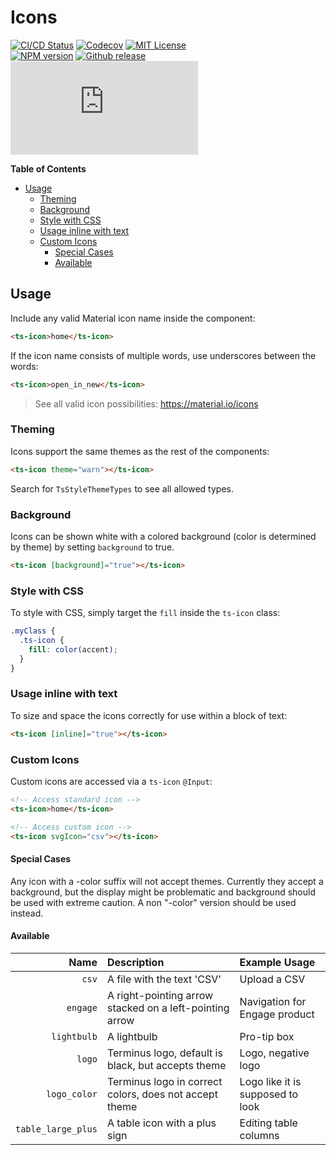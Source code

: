 <h1>Icons</h1>

[![CI/CD Status][github-action-badge]][github-action-link] [![Codecov][codecov-badge]][codecov-project] [![MIT License][license-image]][license-url]  
[![NPM version][npm-version-image]][npm-package] [![Github release][gh-release-badge]][gh-releases] [![Library size][file-size-badge]][raw-distribution-js]

<!-- START doctoc generated TOC please keep comment here to allow auto update -->
<!-- DON'T EDIT THIS SECTION, INSTEAD RE-RUN doctoc TO UPDATE -->
**Table of Contents**

- [Usage](#usage)
  - [Theming](#theming)
  - [Background](#background)
  - [Style with CSS](#style-with-css)
  - [Usage inline with text](#usage-inline-with-text)
  - [Custom Icons](#custom-icons)
    - [Special Cases](#special-cases)
    - [Available](#available)

<!-- END doctoc generated TOC please keep comment here to allow auto update -->


## Usage

Include any valid Material icon name inside the component:

```html
<ts-icon>home</ts-icon>
```

If the icon name consists of multiple words, use underscores between the words:

```html
<ts-icon>open_in_new</ts-icon>
```

> See all valid icon possibilities: https://material.io/icons


### Theming

Icons support the same themes as the rest of the components:

```html
<ts-icon theme="warn"></ts-icon>
```

Search for `TsStyleThemeTypes` to see all allowed types.


### Background

Icons can be shown white with a colored background (color is determined by theme) by setting `background` to true.

```html
<ts-icon [background]="true"></ts-icon>
```


### Style with CSS

To style with CSS, simply target the `fill` inside the `ts-icon` class:

```scss
.myClass {
  .ts-icon {
    fill: color(accent);
  }
}
```


### Usage inline with text

To size and space the icons correctly for use within a block of text:

```html
<ts-icon [inline]="true"></ts-icon>
```

### Custom Icons

Custom icons are accessed via a `ts-icon` `@Input`:


```html
<!-- Access standard icon -->
<ts-icon>home</ts-icon>

<!-- Access custom icon -->
<ts-icon svgIcon="csv"></ts-icon>
```

#### Special Cases

Any icon with a -color suffix will not accept themes. Currently they accept a background, but the display might be
problematic and background should be used with extreme caution. A non "-color" version should be used instead.


#### Available

|               Name | Description                                             | Example Usage                    |
|-------------------:|:--------------------------------------------------------|:---------------------------------|
|              `csv` | A file with the text 'CSV'                              | Upload a CSV                     |
|           `engage` | A right-pointing arrow stacked on a left-pointing arrow | Navigation for Engage product    |
|        `lightbulb` | A lightbulb                                             | Pro-tip box                      |
|             `logo` | Terminus logo, default is black, but accepts theme      | Logo, negative logo              |
|       `logo_color` | Terminus logo in correct colors, does not accept theme  | Logo like it is supposed to look |
| `table_large_plus` | A table icon with a plus sign                           | Editing table columns            |


<!-- Links -->
[license-url]:         https://github.com/GetTerminus/terminus-oss/blob/master/LICENSE
[license-image]:       http://img.shields.io/badge/license-MIT-blue.svg
[codecov-project]:     https://codecov.io/gh/GetTerminus/terminus-oss
[codecov-badge]:       https://codecov.io/gh/GetTerminus/terminus-oss/branch/master/graph/badge.svg
[npm-version-image]:   http://img.shields.io/npm/v/@terminus/ui-icon.svg
[npm-package]:         https://www.npmjs.com/package/@terminus/ui-icon
[gh-release-badge]:    https://img.shields.io/github/release/GetTerminus/terminus-oss.svg
[gh-releases]:         https://github.com/GetTerminus/terminus-ui/releases/
[github-action-badge]: https://github.com/GetTerminus/terminus-oss/workflows/CI%20Release/badge.svg
[github-action-link]:  https://github.com/GetTerminus/terminus-oss/actions?query=workflow%3A%22CI+Release%22
[file-size-badge]:     http://img.badgesize.io/https://unpkg.com/@terminus/ui-icon/bundles/terminus-ui-icon.umd.min.js?compression=gzip
[raw-distribution-js]: https://unpkg.com/@terminus/ui-icon/bundles/terminus-ui-icon.umd.js
